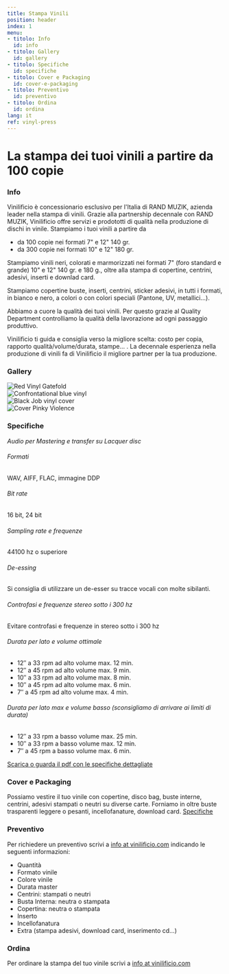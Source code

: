```yaml
---
title: Stampa Vinili
position: header
index: 1
menu:
- titolo: Info
  id: info
- titolo: Gallery
  id: gallery
- titolo: Specifiche
  id: specifiche
- titolo: Cover e Packaging
  id: cover-e-packaging
- titolo: Preventivo
  id: preventivo
- titolo: Ordina
  id: ordina
lang: it
ref: vinyl-press
---
```


# La stampa dei tuoi vinili a partire da 100 copie

### Info

Vinilificio è concessionario esclusivo per l'Italia di RAND MUZIK, azienda leader nella stampa di vinili. Grazie alla partnership decennale con RAND MUZIK, Vinilificio offre servizi e prodototti di qualità nella produzione di dischi in vinile.
Stampiamo i tuoi vinili a partire da

* da 100 copie nei formati 7" e 12" 140 gr.
* da 300 copie nei formati 10" e 12" 180 gr.

Stampiamo vinili neri, colorati e marmorizzati nei formati 7" (foro standard e grande) 10" e 12" 140 gr. e 180 g., oltre alla stampa di copertine, centrini, adesivi, inserti e downlad card.

Stampiamo copertine buste, inserti, centrini, sticker adesivi, in tutti i formati, in bianco e nero, a colori o con colori speciali (Pantone, UV, metallici...).

Abbiamo a cuore la qualità dei tuoi vinili. Per questo grazie al Quality Department controlliamo la qualità della lavorazione ad ogni passaggio produttivo.

Vinilificio ti guida e consiglia verso la migliore scelta: costo per copia, rapporto qualità/volume/durata, stampe... . La decennale esperienza nella produzione di vinili fa di Vinilificio il migliore partner per la tua produzione.


### Gallery
<div class="slideshow">
    <div>
        <img src="{{ site.baseurl }}/img//Cmon_Tigre.jpg" alt="Red Vinyl Gatefold">
    </div>
    <div>
        <img src="{{ site.baseurl }}/img/Confrontational.jpg" alt="Confrontational blue vinyl">
    </div>
    <div>
        <img src="{{ site.baseurl }}/img/blackjob01.jpg" alt="Black Job vinyl cover">
    </div>
    <div>
        <img src="{{ site.baseurl }}/img/Pinky_Violence.jpg" alt="Cover Pinky Violence">
    </div>
</div>

### Specifiche
_Audio per Mastering e transfer su Lacquer disc_

###### Formati

WAV, AIFF, FLAC, immagine DDP

###### Bit rate

16 bit, 24 bit

###### Sampling rate e frequenze

44100 hz o superiore

###### De-essing

Si consiglia di utilizzare un de-esser su tracce vocali con molte sibilanti.

###### Controfasi e frequenze stereo sotto i 300 hz

Evitare controfasi e frequenze in stereo sotto i 300 hz

###### Durata per lato e volume ottimale

* 12″ a 33 rpm ad alto volume max. 12 min.
* 12″ a 45 rpm ad alto volume max. 9 min.
* 10″ a 33 rpm ad alto volume max. 8 min.
* 10″ a 45 rpm ad alto volume max. 6 min.
* 7″ a 45 rpm ad alto volume max. 4 min.

###### Durata per lato max e volume basso (sconsigliamo di arrivare ai limiti di durata)

* 12″ a 33 rpm a basso volume max. 25 min.
* 10″ a 33 rpm a basso volume max. 12 min.
* 7″ a 45 rpm a basso volume max. 6 min.


<a href="https://dl.dropboxusercontent.com/u/6988499/Specifiche%20Rand%20_%20Ita/Specifiche%20Audio%20per%20vinili.pdf" target="_blank">Scarica o guarda il pdf con le specifiche dettagliate</a>

### Cover e Packaging
Possiamo vestire il tuo vinile con copertine, disco bag, buste interne, centrini, adesivi stampati o neutri su diverse carte. Forniamo in oltre buste trasparenti leggere o pesanti, incellofanature, download card.
<a href="/copertine-packaging">Specifiche</a>

### Preventivo
Per richiedere un preventivo scrivi a <a href="mailto:info@vinilificio.com">info at vinilificio.com</a>  indicando le seguenti informazioni:

* Quantità
* Formato vinile
* Colore vinile
* Durata master
* Centrini: stampati o neutri
* Busta Interna: neutra o stampata
* Copertina: neutra o stampata
* Inserto
* Incellofanatura
* Extra (stampa adesivi, download card, inserimento cd...)

### Ordina
Per ordinare la stampa del tuo vinile scrivi a <a href="mailto:info@vinilificio.com">info at vinilificio.com</a>
